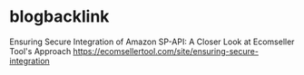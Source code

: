 # blogbacklink
Ensuring Secure Integration of Amazon SP-API: A Closer Look at Ecomseller Tool's Approach
https://ecomsellertool.com/site/ensuring-secure-integration
